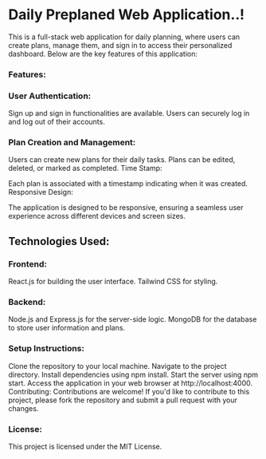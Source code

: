 <h1>Daily Preplaned Web Application..!</h1>
This is a full-stack web application for daily planning, where users can create plans, manage them, and sign in to access their personalized dashboard. Below are the key features of this application:

<h3>Features:</h3>
<h3>User Authentication:</h3>

Sign up and sign in functionalities are available.
Users can securely log in and log out of their accounts.

<h3>Plan Creation and Management:</h3>

Users can create new plans for their daily tasks.
Plans can be edited, deleted, or marked as completed.
Time Stamp:

Each plan is associated with a timestamp indicating when it was created.
Responsive Design:

The application is designed to be responsive, ensuring a seamless user experience across different devices and screen sizes.
<h2>Technologies Used:</h2>
<h3>Frontend:</h3>

React.js for building the user interface.
Tailwind CSS for styling.

<h3>Backend:</h3>

Node.js and Express.js for the server-side logic.
MongoDB for the database to store user information and plans.

<h3>Setup Instructions:</h3>

Clone the repository to your local machine.
Navigate to the project directory.
Install dependencies using npm install.
Start the server using npm start.
Access the application in your web browser at http://localhost:4000.
Contributing:
Contributions are welcome! If you'd like to contribute to this project, please fork the repository and submit a pull request with your changes.

<h3>License:</h3>
This project is licensed under the MIT License.
